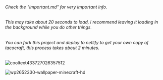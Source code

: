 ###### Check the "important.md" for very important info.
###### This may take about 20 seconds to load, I recommend leaving it loading in the background while you do other things.
###### You can fork this project and deploy to netlify to get your own copy of tacocraft, this process takes about 2 minutes.
![cooltext433727026357512](https://user-images.githubusercontent.com/119009502/232168029-10e2e28f-4dd4-42e4-978e-b98581c29493.png)



![wp2652330-wallpaper-minecraft-hd](https://user-images.githubusercontent.com/119009502/232168871-8a91cdaa-5197-41bf-ac6b-2e2c67702e44.png)
